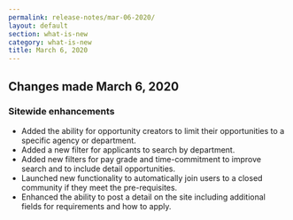 ```yaml
---
permalink: release-notes/mar-06-2020/
layout: default
section: what-is-new
category: what-is-new
title: March 6, 2020
---
```


## Changes made March 6, 2020

### Sitewide enhancements

- Added the ability for opportunity creators to limit their opportunities to a specific agency or department.
- Added a new filter for applicants to search by department.
- Added new filters for pay grade and time-commitment to improve search and to include detail opportunities.
- Launched new functionality to automatically join users to a closed community if they meet the pre-requisites.
- Enhanced the ability to post a detail on the site including additional fields for requirements and how to apply.
